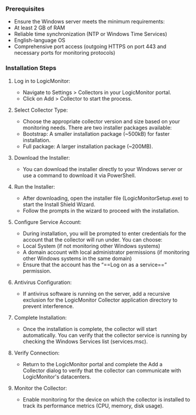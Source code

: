 
### **Prerequisites**
- Ensure the Windows server meets the minimum requirements:
- At least 2 GB of RAM
- Reliable time synchronization (NTP or Windows Time Services)
- English-language OS
- Comprehensive port access (outgoing HTTPS on port 443 and necessary ports for monitoring protocols)

### Installation Steps

1. Log in to LogicMonitor:
	- Navigate to Settings > Collectors in your LogicMonitor portal.
	- Click on Add > Collector to start the process.

2. Select Collector Type:
	- Choose the appropriate collector version and size based on your monitoring needs. There are two installer packages available:
	- Bootstrap: A smaller installation package (~500kB) for faster installation.
	- Full package: A larger installation package (~200MB).  
    

3. Download the Installer:
	- You can download the installer directly to your Windows server or use a command to download it via PowerShell.

4. Run the Installer:
	- After downloading, open the installer file (LogicMonitorSetup.exe) to start the Install Shield Wizard.
	- Follow the prompts in the wizard to proceed with the installation.

5. Configure Service Account:
	- During installation, you will be prompted to enter credentials for the account that the collector will run under. You can choose:
	- Local System (if not monitoring other Windows systems)
	- A domain account with local administrator permissions (if monitoring other Windows systems in the same domain)
	- Ensure that the account has the “==Log on as a service==” permission.  
	
6. Antivirus Configuration:
	- If antivirus software is running on the server, add a recursive exclusion for the LogicMonitor Collector application directory to prevent interference.

7. Complete Installation:
	- Once the installation is complete, the collector will start automatically. You can verify that the collector service is running by checking the Windows Services list (services.msc).

8. Verify Connection:
	- Return to the LogicMonitor portal and complete the Add a Collector dialog to verify that the collector can communicate with LogicMonitor's datacenters.

9. Monitor the Collector:
	- Enable monitoring for the device on which the collector is installed to track its performance metrics (CPU, memory, disk usage).
